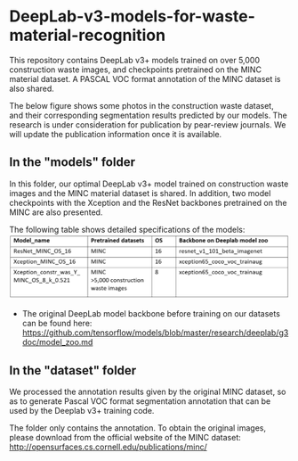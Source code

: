 # DeepLab-v3-models-for-waste-material-recognition
This repository contains DeepLab v3+ models trained on over 5,000 construction waste images, and checkpoints pretrained on the MINC material dataset. A PASCAL VOC format annotation of the MINC dataset is also shared.

The below figure shows some photos in the construction waste dataset, and their corresponding segmentation results predicted by our models. The research is under consideration for publication by pear-review journals. We will update the publication information once it is available.  


## In the "models" folder
In this folder, our optimal DeepLab v3+ model trained on construction waste images and the MINC material dataset is shared. In addition, two model checkpoints with the Xception and the ResNet backbones pretrained on the MINC are also presented. 

The following table shows detailed specifications of the models:
![alt text](https://github.com/civilServant-666/DeepLab-v3-models-for-waste-material-recognition/blob/main/Model_specification.png "model specification")
* The original DeepLab model backbone before training on our datasets can be found here:  https://github.com/tensorflow/models/blob/master/research/deeplab/g3doc/model_zoo.md

## In the "dataset" folder
We processed the annotation results given by the original MINC dataset, so as to generate Pascal VOC format segmentation annotation that can be used by the Deeplab v3+ training code. 

The folder only contains the annotation. To obtain the original images, please download from the official website of the MINC dataset: http://opensurfaces.cs.cornell.edu/publications/minc/


